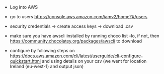 - Log into AWS
- go to users https://console.aws.amazon.com/iamv2/home?#/users
- security credentials -> create access keys -> download .csv

- make sure you have awscli installed by running choco list -lo, if not, then https://community.chocolatey.org/packages/awscli to download

- configure by following steps on https://docs.aws.amazon.com/cli/latest/userguide/cli-configure-quickstart.html and using details on your csv (we went for location Ireland (eu-west-1) and output json)